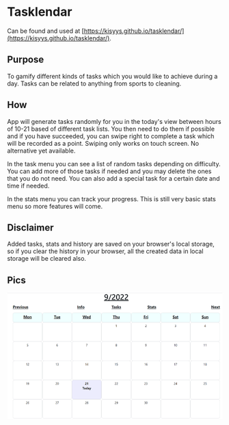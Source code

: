 # Tasklendar
Can be found and used at [https://kisyys.github.io/tasklendar/](https://kisyys.github.io/tasklendar/).

## Purpose
To gamify different kinds of tasks which you would like to achieve during a day. Tasks can be related to anything from sports to cleaning.

## How
App will generate tasks randomly for you in the today's view between hours of 10-21 based of different task lists. You then need to do them if possible and if you have succeeded, you can swipe right to complete a task which will be recorded as a point. Swiping only works on touch screen. No alternative yet available.

In the task menu you can see a list of random tasks depending on difficulty. You can add more of those tasks if needed and you may delete the ones that you do not need. You can also add a special task for a certain date and time if needed.

In the stats menu you can track your progress. This is still very basic stats menu so more features will come.

## Disclaimer
Added tasks, stats and history are saved on your browser's local storage, so if you clear the history in your browser, all the created data in local storage will be cleared also.

## Pics

![alt text](tasklander1.png)

